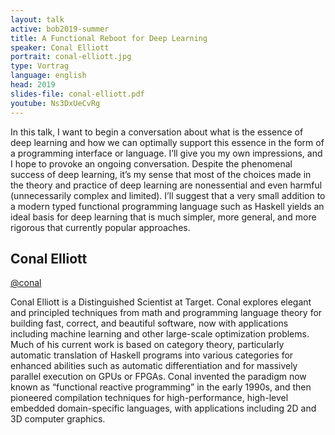 ```yaml
---
layout: talk
active: bob2019-summer
title: A Functional Reboot for Deep Learning
speaker: Conal Elliott
portrait: conal-elliott.jpg
type: Vortrag
language: english
head: 2019
slides-file: conal-elliott.pdf
youtube: Ns3DxUeCvRg
---
```


In this talk, I want to begin a conversation about what is the essence of
deep learning and how we can optimally support this essence in the form of
a programming interface or language. I’ll give you my own impressions, and
I hope to provoke an ongoing conversation. Despite the phenomenal success
of deep learning, it’s my sense that most of the choices made in the theory
and practice of deep learning are nonessential and even harmful
(unnecessarily complex and limited). I’ll suggest that a very small
addition to a modern typed functional programming language such as Haskell
yields an ideal basis for deep learning that is much simpler, more general,
and more rigorous that currently popular approaches.

## Conal Elliott

[@conal](http://twitter.com/conal)

Conal Elliott is a Distinguished Scientist at Target.  Conal explores
elegant and principled techniques from math and programming language
theory for building fast, correct, and beautiful software, now with
applications including machine learning and other large-scale
optimization problems. Much of his current work is based on category
theory, particularly automatic translation of Haskell programs into
various categories for enhanced abilities such as automatic
differentiation and for massively parallel execution on GPUs or FPGAs.
Conal invented the paradigm now known as “functional reactive
programming” in the early 1990s, and then pioneered compilation
techniques for high-performance, high-level embedded domain-specific
languages, with applications including 2D and 3D computer graphics.
